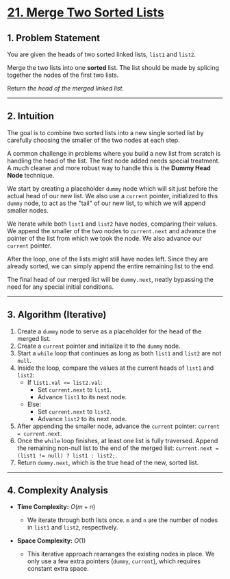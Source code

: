 # [21. Merge Two Sorted Lists](https://leetcode.com/problems/merge-two-sorted-lists/)

## 1. Problem Statement

You are given the heads of two sorted linked lists, `list1` and `list2`.

Merge the two lists into one **sorted** list. The list should be made by splicing together the nodes of the first two lists.

Return _the head of the merged linked list_.

---

## 2. Intuition

The goal is to combine two sorted lists into a new single sorted list by carefully choosing the smaller of the two nodes at each step.

A common challenge in problems where you build a new list from scratch is handling the head of the list. The first node added needs special treatment. A much cleaner and more robust way to handle this is the **Dummy Head Node** technique.

We start by creating a placeholder `dummy` node which will sit just before the actual head of our new list. We also use a `current` pointer, initialized to this `dummy` node, to act as the "tail" of our new list, to which we will append smaller nodes.

We iterate while both `list1` and `list2` have nodes, comparing their values. We append the smaller of the two nodes to `current.next` and advance the pointer of the list from which we took the node. We also advance our `current` pointer.

After the loop, one of the lists might still have nodes left. Since they are already sorted, we can simply append the entire remaining list to the end.

The final head of our merged list will be `dummy.next`, neatly bypassing the need for any special initial conditions.

---

## 3. Algorithm (Iterative)

1.  Create a `dummy` node to serve as a placeholder for the head of the merged list.
2.  Create a `current` pointer and initialize it to the `dummy` node.
3.  Start a `while` loop that continues as long as both `list1` and `list2` are not `null`.
4.  Inside the loop, compare the values at the current heads of `list1` and `list2`:
    - If `list1.val <= list2.val`:
      - Set `current.next` to `list1`.
      - Advance `list1` to its next node.
    - Else:
      - Set `current.next` to `list2`.
      - Advance `list2` to its next node.
5.  After appending the smaller node, advance the `current` pointer: `current = current.next`.
6.  Once the `while` loop finishes, at least one list is fully traversed. Append the remaining non-null list to the end of the merged list: `current.next = (list1 != null) ? list1 : list2;`.
7.  Return `dummy.next`, which is the true head of the new, sorted list.

---

## 4. Complexity Analysis

- **Time Complexity:** $O(m + n)$
  - We iterate through both lists once. `m` and `n` are the number of nodes in `list1` and `list2`, respectively.

- **Space Complexity:** $O(1)$
  - This iterative approach rearranges the existing nodes in place. We only use a few extra pointers (`dummy`, `current`), which requires constant extra space.
